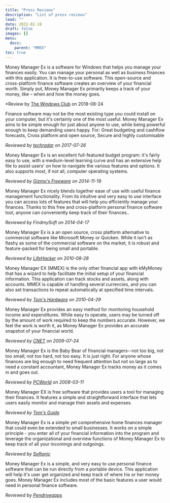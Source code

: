 ```yaml
---
title: "Press Reviews"
description: "List of press reviews"
lead: ""
date: 2022-02-18
draft: false
images: []
menu:
  docs:
    parent: "MMEX"
toc: true
---
```



<i class="fas fa-quote-left"></i> Money Manager Ex is a software for Windows that helps you manage your finances easily. You can manage your personal as well as business finances with this application. It is free-to-use software. This open-source and cross-platform finance software creates an overview of your financial worth. Simply put, Money Manager Ex primarily keeps a track of your money, like – when and how the money goes. <i class="fas fa-quote-right"></i>

*Review by [The Windows Club](https://www.thewindowsclub.com/money-manager-ex-free-personal-finance-software-windows) on 2018-08-24

<i class="fas fa-quote-left"></i> Finance software may not be the most existing type you could install on your computer, but it's certainly one of the most useful. Money Manager Ex aims to be simple enough for just about anyone to use, while being powerful enough to keep demanding users happy. For: Great budgeting and cashflow forecasts, Cross platform and open source, Secure and highly customisable <i class="fas fa-quote-right"></i>

*Reviewed by [techradar](https://www.techradar.com/uk/reviews/money-manager-ex) on 2017-07-26*

<i class="fas fa-quote-left"></i> Money Manager Ex is an excellent full-featured budget program: it's fairly easy to use, with a medium-level learning curve and has an extensive help file to assist users' on how to navigate the various features and options. It also supports most, if not all, computer operating systems. <i class="fas fa-quote-right"></i>

*Reviewed by [Gizmo's Freeware](https://web.archive.org/web/20210712030441/https://www.techsupportalert.com/best-free-personal-finance-software.htm) on 2014-11-19*

<i class="fas fa-quote-left"></i> Money Manager Ex nicely blends together ease of use with useful finance management functionality. From its intuitive and very easy to use interface you can access lots of features that will help you efficiently manage your finances. Thanks to this free and cross-platform personal finance software tool, anyone can conveniently keep track of their finances.. <i class="fas fa-quote-right"></i>

*Reviewed by FindmySoft on 2014-04-17*

<i class="fas fa-quote-left"></i> Money Manager Ex is a an open source, cross platform alternative to commercial software like Microsoft Money or Quicken. While it isn't as flashy as some of the commercial software on the market, it is robust and feature-packed for being small and portable. <i class="fas fa-quote-right"></i>

*Reviewed by [LifeHacker](https://lifehacker.com/money-manager-ex-helps-you-track-your-cash-5069402) on 2010-08-28*

<i class="fas fa-quote-left"></i> Money Manager EX (MMEX) is the only other financial app with kMyMoney that has a wizard to help facilitate the initial setup of your financial information. This application can track stocks and assets, along with accounts. MMEX is capable of handling several currencies, and you can also set transactions to repeat automatically at specified time intervals. <i class="fas fa-quote-right"></i>

*Reviewed by [Tom's Hardware](https://www.tomshardware.com/reviews/linux-open-office-lotus-symphony,2565-12.html) on 2010-04-29*

<i class="fas fa-quote-left"></i> Money Manager Ex provides an easy method for monitoring household income and expenditures. While easy to operate, users may be turned off by the amount of work required to keep the numbers accurate. However, we feel the work is worth it, as Money Manager Ex provides an accurate snapshot of your financial world. <i class="fas fa-quote-right"></i>

*Reviewed by [CNET](https://download.cnet.com/Money-Manager-Ex/3000-2057_4-10870226.html) on 2009-07-24*

<i class="fas fa-quote-left"></i> Money Manager Ex is the Baby Bear of financial managers--not too big, not too small; not too hard, not too easy. It is just right. For anyone whose finances are big enough to need frequent attention but not so large as to need a constant accountant, Money Manager Ex tracks money as it comes in and goes out. <i class="fas fa-quote-right"></i>

*Reviewed by [PCWorld](https://www.pcworld.com/article/486212/money_manager_ex.html) on 2008-03-11*

<i class="fas fa-quote-left"></i> Money Manager EX is free software that provides users a tool for managing their finances. It features a simple and straightforward interface that lets users easily monitor and manage their assets and expenses. <i class="fas fa-quote-right"></i>

*Reviewed by [Tom's Guide](https://web.archive.org/web/20170609093801/http://downloads.tomsguide.com/Money-Manager-Ex,0301-9052.html)*

<i class="fas fa-quote-left"></i> Money Manager Ex is a simple yet comprehensive home finances manager that could even be extended to small businesses. It works on a simple principle - you enter all of your financial information into the program and leverage the organizational and overview functions of Money Manager Ex to keep track of all your incomings and outgoings. <i class="fas fa-quote-right"></i>

*Reviewed by [Softonic](https://money-manager-ex.en.softonic.com/)*

<i class="fas fa-quote-left"></i> Money Manager Ex is a simple, and very easy to use personal finance software that can be run directly from a portable device. This application will help it's user get organized and keep track of where his or her money goes. Money Manager Ex includes most of the basic features a user would need in personal finance software. <i class="fas fa-quote-right"></i>

*Reviewed by [Pendriveapps](https://pendriveapps.com/money-manager-ex-personal-finance-software/)*
